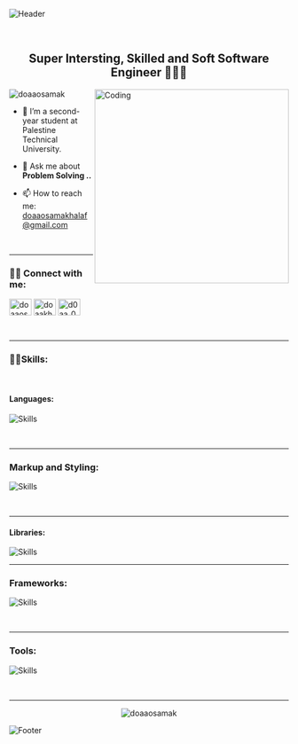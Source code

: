 ![Header](https://capsule-render.vercel.app/api?type=waving&color=EBC190&height=222&section=header&text=Hi,%20I'm%20Doa'a%20Osama%20Khalaf!%20%F0%9F%91%8B&fontSize=45&colorA=8ECF6E&colorB=61BD4F&width=1000)

<br>

<h2 align="center"> Super Intersting, Skilled and Soft  Software Engineer 👩🏻‍💻 </h2>


<img align="right" alt="Coding" width="350" src="https://cdn.gencraft.com/prod/user/9be89430-198c-4712-83be-46579ade2f98/74aaae15-909d-4659-b422-eb551324e258/image/image1_0.jpg?Expires=1708684627&Signature=bp99aSFWYkIKU82g-AfeDIIua95WgNiafNF2wyYEOmus-54Yg-tgTh09W-tOr15ZfHGabTu11OjTyRPENLR9~XuKRpMp84DyFjbaXC27gbPBX2mitW6a~fBiCbpI5gfWwrw1Ijfhhz6rJUoEL6Hl2~zRj-PI9bKCtbhxYgTF7lTvzOCIdzWquoBz6cAJK1E4mN7naa9s7iNeZALshi~EadlGeY0DexyNl1ka7WkNW~kL4eID5OaITV6bQeE0ghB4Ys4eXkE5NMDBypnb61ly9e7cIM0NNNrmtGzyd82ducYUZGZilQidikq3ad-c--FzZ0aRb4tc2ce4C6AIC~62BA__&Key-Pair-Id=K3RDDB1TZ8BHT8">


<p align="left"> 
  <img src="https://komarev.com/ghpvc/?username=doaaosamak&label=Profile%20views&color=0e75b6&style=flat" alt="doaaosamak" /> 
</p>

- 🔭 I’m a second-year student at Palestine Technical University.

- 💬 Ask me about **Problem Solving ..**

- 📫 How to reach me: [doaaosamakhalaf@gmail.com](mailto:doaaosamakhalaf@gmail.com)

<br>

----

<h3 align="left">👋🏻 Connect with me:</h3>
<p align="left">
   <a href="www.linkedin.com/in/duaaosama" target="blank"><img align="center" src="https://raw.githubusercontent.com/rahuldkjain/github-profile-readme-generator/master/src/images/icons/Social/linked-in-alt.svg" alt="doaaosamak" height="30" width="40" /></a>
  <a href="https://codeforces.com/profile/doaakhalaf1outlook" target="blank"><img align="center" src="https://raw.githubusercontent.com/rahuldkjain/github-profile-readme-generator/master/src/images/icons/Social/codeforces.svg" alt="doaakhalaf1outlook" height="30" width="40" /></a>
  <a href="https://leetcode.com/DoaaOsamaK/" target="blank"><img align="center" src="https://raw.githubusercontent.com/rahuldkjain/github-profile-readme-generator/master/src/images/icons/Social/leet-code.svg" alt="d0aa_0sama" height="30" width="40" /></a>
</p>
<br>

---

<h3 align="left">🙌🏻Skills:</h3>

<br>
<h4 align="left">Languages:</h4>

![Skills](https://skillicons.dev/icons?i=cpp,java,python,js,dart&perline=11)

<br>

---

<h3 align="left">Markup and Styling:</h3>

![Skills](https://skillicons.dev/icons?i=html,css&perline=11)

<br>

-------

<h4 align="left">Libraries:</h4>

![Skills](https://skillicons.dev/icons?i=bootstrap,jquery&perline=11)
<br>

---

<h3 align="left">Frameworks:</h3>

![Skills](https://skillicons.dev/icons?i=tailwind,react&perline=11)

<br>

-------

<h3 align="left">Tools:</h3>

![Skills](https://skillicons.dev/icons?i=figma,git,github,bash,md,vscode,photoshop,illustrator,xd,flutter,unity,autocad&perline=11)

<br>

-------

<p align="center">
  <img src="https://github-readme-stats.vercel.app/api/top-langs?username=doaaosamak&show_icons=true&locale=en&layout=compact" alt="doaaosamak" />
</p>

![Footer](https://capsule-render.vercel.app/api?type=waving&color=EBC190&height=111&section=footer&colorA=8ECF6E&colorB=61BD4F)
